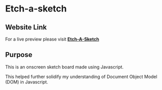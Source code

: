 # Etch-a-sketch

## Website Link
For a live preview please visit [__Etch-A-Sketch__](https://plan28-06.github.io/Etch-A-Sketch/)
## Purpose
This is an onscreen sketch board made using Javascript.

This helped further solidify my understanding of Document Object Model (DOM) in Javascript.
